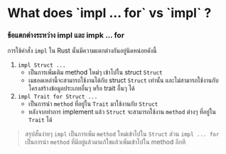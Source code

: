 # What does \`impl ... for\`  vs \`impl\` ?

### ข้อแตกต่างระหว่าง impl และ impk ... for



การใช้คำสั่ง `impl` ใน Rust นั้นมีความแตกต่างกันอยู่นิดหน่อยดังนี้

1. `impl Struct ...`
   * เป็นการเพิ่มเติม method ใหม่ๆ เข้าไปใน struct `Struct`
   * เมธอดเหล่านี้จะสามารถใช้งานได้กับ struct `Struct` เท่านั้น และไม่สามารถใช้งานกับโครงสร้างข้อมูลประเภทอื่นๆ หรือ trait อื่นๆ ได้
2. `impl Trait for Struct ...`
   * เป็นการนำ `method` ที่อยู่ใน `Trait` มาใช้งานกับ `Struct`
   * หลังจากทำการ implement แล้ว  `Struct` จะสามารถใช้งาน `method` ต่างๆ ที่อยู่ใน  `Trait` ได้

> สรุปสั้นง่ายๆ `impl` เป็นการเพิ่ม `method` ใหม่เข้าไปใน `Struct` ส่วน `impl ... for` เป็นการนำ `method` ที่มีอยู่แล้วมาแก้ใขแล้วเพิ่มเข้าไปใน method อีกที
